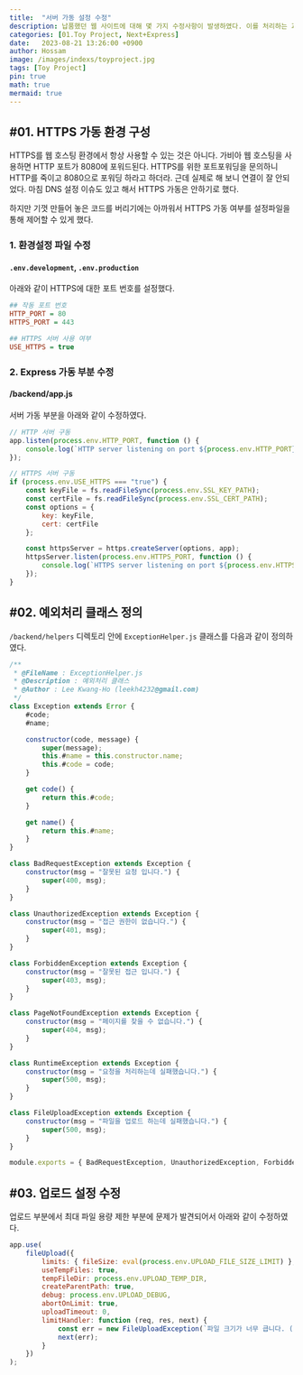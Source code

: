 ```yaml
---
title:  "서버 가동 설정 수정"
description: 납품했던 웹 사이트에 대해 몇 가지 수정사항이 발생하였다. 이를 처리하는 과정에서 진행중인 토이프로젝트의 설정도 수정해야 할 부분이 발견되었다.
categories: [01.Toy Project, Next+Express]
date:   2023-08-21 13:26:00 +0900
author: Hossam
image: /images/indexs/toyproject.jpg
tags: [Toy Project]
pin: true
math: true
mermaid: true
---
```



## #01. HTTPS 가동 환경 구성

HTTPS를 웹 호스팅 환경에서 항상 사용할 수 있는 것은 아니다. 가비아 웹 호스팅을 사용하면 HTTP 포트가 8080에 포워드된다. HTTPS를 위한 포트포워딩을 문의하니 HTTP를 죽이고 8080으로 포워딩 하라고 하더라. 근데 실제로 해 보니 연결이 잘 안되었다. 마침 DNS 설정 이슈도 있고 해서 HTTPS 가동은 안하기로 했다.

하지만 기껏 만들어 놓은 코드를 버리기에는 아까워서 HTTPS 가동 여부를 설정파일을 통해 제어할 수 있게 했다.

### 1. 환경설정 파일 수정

#### `.env.development`, `.env.production`

아래와 같이 HTTPS에 대한 포트 번호를 설정했다.

```ini
## 작동 포트 번호
HTTP_PORT = 80
HTTPS_PORT = 443

## HTTPS 서버 사용 여부
USE_HTTPS = true
```

### 2. Express 가동 부분 수정

#### /backend/app.js

서버 가동 부분을 아래와 같이 수정하였다.

```js
// HTTP 서버 구동
app.listen(process.env.HTTP_PORT, function () {
    console.log(`HTTP server listening on port ${process.env.HTTP_PORT}`);
});

// HTTPS 서버 구동
if (process.env.USE_HTTPS === "true") {
    const keyFile = fs.readFileSync(process.env.SSL_KEY_PATH);
    const certFile = fs.readFileSync(process.env.SSL_CERT_PATH);
    const options = {
        key: keyFile,
        cert: certFile
    };

    const httpsServer = https.createServer(options, app);
    httpsServer.listen(process.env.HTTPS_PORT, function () {
        console.log(`HTTPS server listening on port ${process.env.HTTPS_PORT}`);
    });
}
```

## #02. 예외처리 클래스 정의

`/backend/helpers` 디렉토리 안에 `ExceptionHelper.js` 클래스를 다음과 같이 정의하였다.

```js
/**
 * @FileName : ExceptionHelper.js
 * @Description : 예외처리 클래스
 * @Author : Lee Kwang-Ho (leekh4232@gmail.com)
 */
class Exception extends Error {
    #code;
    #name;

    constructor(code, message) {
        super(message);
        this.#name = this.constructor.name;
        this.#code = code;
    }

    get code() {
        return this.#code;
    }

    get name() {
        return this.#name;
    }
}

class BadRequestException extends Exception {
    constructor(msg = "잘못된 요청 입니다.") {
        super(400, msg);
    }
}

class UnauthorizedException extends Exception {
    constructor(msg = "접근 권한이 없습니다.") {
        super(401, msg);
    }
}

class ForbiddenException extends Exception {
    constructor(msg = "잘못된 접근 입니다.") {
        super(403, msg);
    }
}

class PageNotFoundException extends Exception {
    constructor(msg = "페이지를 찾을 수 없습니다.") {
        super(404, msg);
    }
}

class RuntimeException extends Exception {
    constructor(msg = "요청을 처리하는데 실패했습니다.") {
        super(500, msg);
    }
}

class FileUploadException extends Exception {
    constructor(msg = "파일을 업로드 하는데 실패했습니다.") {
        super(500, msg);
    }
}

module.exports = { BadRequestException, UnauthorizedException, ForbiddenException, PageNotFoundException, RuntimeException, FileUploadException };
```

## #03. 업로드 설정 수정

업로드 부분에서 최대 파일 용량 제한 부분에 문제가 발견되어서 아래와 같이 수정하였다.

```js
app.use(
    fileUpload({
        limits: { fileSize: eval(process.env.UPLOAD_FILE_SIZE_LIMIT) },
        useTempFiles: true,
        tempFileDir: process.env.UPLOAD_TEMP_DIR,
        createParentPath: true,
        debug: process.env.UPLOAD_DEBUG,
        abortOnLimit: true,
        uploadTimeout: 0,
        limitHandler: function (req, res, next) {
            const err = new FileUploadException(`파일 크기가 너무 큽니다. (최대 ${eval(process.env.UPLOAD_FILE_SIZE_LIMIT)}MB)`);
            next(err);
        }
    })
);
```